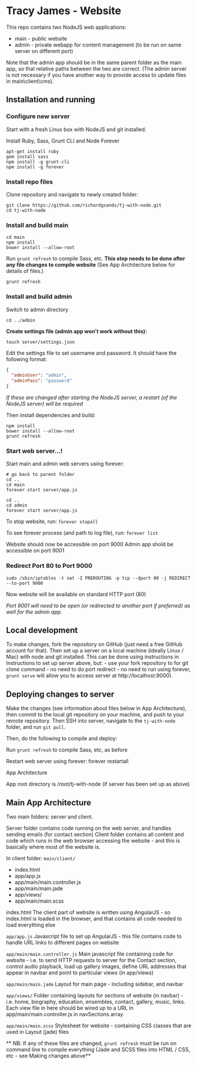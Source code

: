 # Tracy James - Website

This repo contains two NodeJS web applications:
- main - public website
- admin - private webapp for content management (to be run on same server on different port)

Note that the admin app should be in the same parent folder as the main app, so that relative paths between the two are correct. (The admin server is not necessary if you have another way to provide access to update files in main\client\cms). 

## Installation and running

### Configure new server

Start with a fresh Linux box with NodeJS and git installed.

Install Ruby, Sass, Grunt CLI and Node Forever

```
apt-get install ruby
gem install sass
npm install -g grunt-cli
npm install -g forever
```

### Install repo files

Clone repository and navigate to newly created folder:
```
git clone https://github.com/richardgsands/tj-with-node.git
cd tj-with-node
```

### Install and build main
```
cd main
npm install
bower install --allow-root
```
Run `grunt refresh` to compile Sass, etc. **This step needs to be done after any file changes to compile website** (See App Architecture below for details of files.)
```
grunt refresh
```

### Install and build admin
Switch to admin directory
```
cd ../admin
```

**Create settings file (admin app won't work without this):**
```
touch server/settings.json
```

Edit the settings file to set username and password. It should have the following format:
```json
{
  "adminUser": "admin",
  "adminPass": "password"
}
```
*If these are changed after starting the NodeJS server, a restart (of the NodeJS server) will be required*

Then install dependencies and build:
```
npm install
bower install --allow-root
grunt refresh
```

### Start web server...!

Start main and admin web servers using forever:
```
# go back to parent folder
cd ..
cd main
forever start server/app.js

cd ..
cd admin
forever start server/app.js
```

To stop website, run: `forever stopall`

To see forever process (and path to log file), run: `forever list`

Website should now be accessible on port 9000
Admin app shold be accessible on port 9001

### Redirect Port 80 to Port 9000

```
sudo /sbin/iptables -t nat -I PREROUTING -p tcp --dport 80 -j REDIRECT --to-port 9000
```
Now website will be available on standard HTTP port (80)

*Port 9001 will need to be open (or redirected to another port if preferred) as well for the admin app.*

## Local development

To make changes, fork the repository on GitHub (just need a free GitHub account for that). Then set up a server on a local machine (ideally Linux / Mac) with node and git installed. This can be done using instructions in Instructions to set up server above, but:
	- use your fork repository to for git clone command
	- no need to do port redirect
	- no need to run using forever, `grunt serve` will allow you to access server at http://localhost:9000).

## Deploying changes to server

Make the changes (see information about files below in App Architecture), then commit to the local git repository on your machine, and push to your remote repository. Then SSH into server, navigate to the `tj-with-node` folder, and run `git pull`.

Then, do the following to compile and deploy:

Run `grunt refresh` to compile Sass, etc, as before

Restart web server using forever:
forever restartall

App Architecture

App root directory is /root/tj-with-node (if server has been set up as above)

## Main App Architecture

Two main folders: server and client.

Server folder contains code running on the web server, and handles sending emails (for contact section)
Client folder contains all content and code which runs in the web browser accessing the website - and this is basically where most of the website is.

In client folder:
`main/client/`

  - index.html
  - app/app.js
  - app/main/main.controller.js
  - app/main/main.jade
  - app/views/
  - app/main/main.scss

index.html
The client part of website is written using AngularJS - so index.html is loaded in the browser, and that contains all code needed to load everything else

`app/app.js`
Javascript file to set up AngularJS - this file contains code to handle URL links to different pages on website

`app/main/main.controller.js`
Main javascript file containing code for website - i.e. to send HTTP requests to server for the Contact section, control audio playback, load up gallery images, define URL addresses that appear in navbar and point to particular views (in app/views)

`app/main/main.jade`
Layout for main page - including sidebar, and navbar

`app/views/`
Folder containing layouts for sections of website (in navbar) - i.e. home, biography, education, ensembles, contact, gallery, music, links. Each view file in here should be wired up to a URL in app/main/main.controller.js in navSections array

`app/main/main.scss`
Stylesheet for website - containing CSS classes that are used in Layout (jade) files

** NB: If any of these files are changed, `grunt refresh` must be run on command line to compile everything (Jade and SCSS files into HTML / CSS, etc - see Making changes above**

